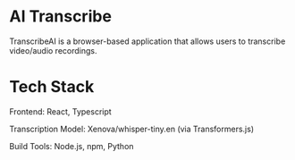 # AI Transcribe

TranscribeAI is a browser-based application that allows users to transcribe video/audio recordings.

# Tech Stack
Frontend: React, Typescript

Transcription Model: Xenova/whisper-tiny.en (via Transformers.js)

Build Tools: Node.js, npm, Python
